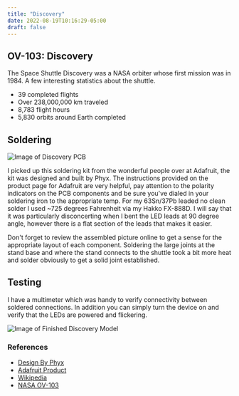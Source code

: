 ```yaml
---
title: "Discovery"
date: 2022-08-19T10:16:29-05:00
draft: false
---
```


## OV-103: Discovery

The Space Shuttle Discovery was a NASA orbiter whose first mission was in 1984. A few interesting statistics about the shuttle.

- 39 completed flights
- Over 238,000,000 km traveled
- 8,783 flight hours
- 5,830 orbits around Earth completed

## Soldering

![Image of Discovery PCB](/images/Discovery_PCB.png)

I picked up this soldering kit from the wonderful people over at Adafruit, the kit was designed and built by Phyx. The instructions provided on the product page for
Adafruit are very helpful, pay attention to the polarity indicators on the PCB components and be sure you've dialed in your soldering iron to the appropriate temp. For my 63Sn/37Pb leaded no clean solder
I used ~725 degrees Fahrenheit via my Hakko FX-888D. I will say that it was particularly disconcerting when I bent the LED leads at 90 degree angle, however there is a flat section of the leads that makes it easier.

Don't forget to review the assembled picture online to get a sense for the appropriate layout of each component. Soldering the large joints at the stand base and where the stand connects to the shuttle took a bit more heat and solder obviously to get a solid joint established.

## Testing

I have a multimeter which was handy to verify connectivity between soldered connections. In addition you can simply turn the device on and verify that the LEDs are powered and flickering.

![Image of Finished Discovery Model](/images/Discovery_finished.png)

### References

- [Design By Phyx](https://phyx.be/STS/)
- [Adafruit Product](https://www.adafruit.com/product/5414)
- [Wikipedia](https://en.wikipedia.org/wiki/Space_Shuttle_Discovery)
- [NASA OV-103](https://www.nasa.gov/centers/kennedy/shuttleoperations/orbiters/discovery-info.html)
